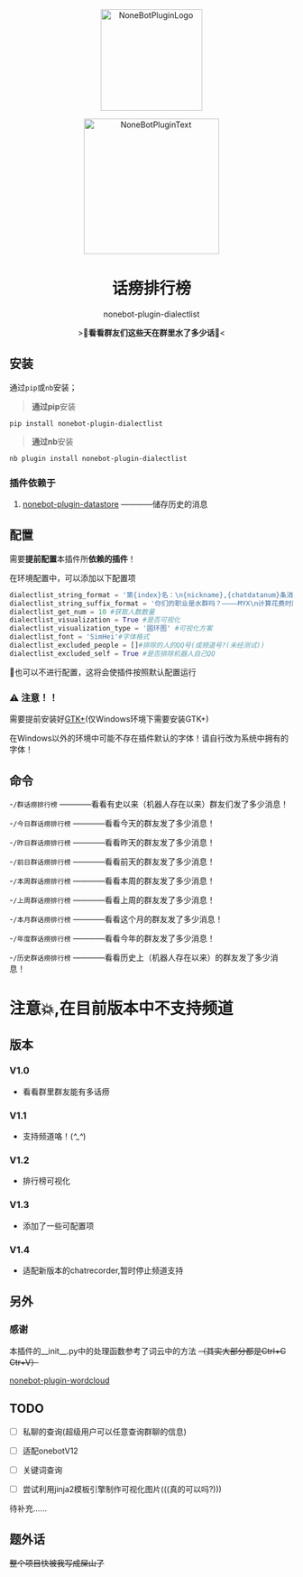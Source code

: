 <div align="center">
  <a href="https://v2.nonebot.dev/store"><img src="https://s2.loli.net/2022/06/16/opBDE8Swad5rU3n.png" width="180" height="180" alt="NoneBotPluginLogo"></a>
  <br>
  <p><img src="https://s2.loli.net/2022/06/16/xsVUGRrkbn1ljTD.png" width="240" alt="NoneBotPluginText"></p>
</div>

<div align="center">

# 话痨排行榜
nonebot-plugin-dialectlist

\>💬**看看群友们这些天在群里水了多少话**💬<
</div>


## 安装

通过`pip`或`nb`安装；

>**通过pip**安装

`pip install nonebot-plugin-dialectlist`

>**通过nb**安装

`nb plugin install nonebot-plugin-dialectlist`

### 插件依赖于

1. [nonebot-plugin-datastore](https://github.com/he0119/nonebot-plugin-datastore) ————储存历史的消息
  
## 配置

需要**提前配置**本插件所**依赖的插件**！

在环境配置中，可以添加以下配置项
```python
dialectlist_string_format = '第{index}名：\n{nickname},{chatdatanum}条消息\n' #消息格式
dialectlist_string_suffix_format = '你们的职业是水群吗？————MYX\n计算花费时间:{timecost}秒' #消息后缀格式
dialectlist_get_num = 10 #获取人数数量
dialectlist_visualization = True #是否可视化
dialectlist_visualization_type = '圆环图' #可视化方案
dialectlist_font = 'SimHei'#字体格式
dialectlist_excluded_people = []#排除的人的QQ号(或频道号?(未经测试))
dialectlist_excluded_self = True #是否排除机器人自己QQ
```
💭也可以不进行配置，这将会使插件按照默认配置运行

 ### ⚠ 注意！！
 
  需要提前安装好[GTK+](https://github.com/tschoonj/GTK-for-Windows-Runtime-Environment-Installer)(仅Windows环境下需要安装GTK+)
  
  在Windows以外的环境中可能不存在插件默认的字体！请自行改为系统中拥有的字体！

## 命令

-`/群话痨排行榜` ————看看有史以来（机器人存在以来）群友们发了多少消息！

-`/今日群话痨排行榜` ————看看今天的群友发了多少消息！

-`/昨日群话痨排行榜` ————看看昨天的群友发了多少消息！

-`/前日群话痨排行榜` ————看看前天的群友发了多少消息！

-`/本周群话痨排行榜` ————看看本周的群友发了多少消息！
  
-`/上周群话痨排行榜` ————看看上周的群友发了多少消息！

-`/本月群话痨排行榜` ————看看这个月的群友发了多少消息！

-`/年度群话痨排行榜` ————看看今年的群友发了多少消息！

-`/历史群话痨排行榜` ————看看历史上（机器人存在以来）的群友发了多少消息！


# 注意💥,在目前版本中不支持频道
  
## 版本
  
### V1.0
  
  - 看看群里群友能有多话痨
  
### V1.1
  
  - 支持频道咯！(*^_^*)
  
### V1.2
  
  - 排行榜可视化
  
### V1.3

  - 添加了一些可配置项
  
### V1.4

  - 适配新版本的chatrecorder,暂时停止频道支持

## 另外

### 感谢

本插件的__init__.py中的处理函数参考了词云中的方法 ~~（其实大部分都是Ctrl+C Ctr+V）~~

[nonebot-plugin-wordcloud](https://github.com/he0119/nonebot-plugin-wordcloud)
  
  
## TODO

- [ ] 私聊的查询(超级用户可以任意查询群聊的信息)

- [ ] 适配onebotV12

- [ ] 关键词查询

- [ ] 尝试利用jinja2模板引擎制作可视化图片(((真的可以吗?)))
  
 待补充......

## 题外话
~~整个项目快被我写成屎山了~~
